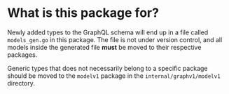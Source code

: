 # What is this package for?

Newly added types to the GraphQL schema will end up in a file called `models_gen.go` in this package. The file is not
under version control, and all models inside the generated file **must** be moved to their respective packages.

Generic types that does not necessarily belong to a specific package should be moved to the `modelv1` package in the 
`internal/graphv1/modelv1` directory.